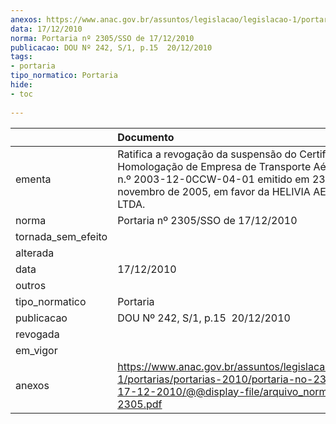 ```yaml
---
anexos: https://www.anac.gov.br/assuntos/legislacao/legislacao-1/portarias/portarias-2010/portaria-no-2305-sso-de-17-12-2010/@@display-file/arquivo_norma/PA2010-2305.pdf
data: 17/12/2010
norma: Portaria nº 2305/SSO de 17/12/2010
publicacao: DOU Nº 242, S/1, p.15  20/12/2010
tags:
- portaria
tipo_normatico: Portaria
hide: 
- toc 
 
---
```


|                    | Documento                                                                                                                                                                                            |
|:-------------------|:-----------------------------------------------------------------------------------------------------------------------------------------------------------------------------------------------------|
| ementa             | Ratifica a revogação da suspensão do Certificado de Homologação de Empresa de Transporte Aéreo (CHETA) n.º 2003-12-0CCW-04-01 emitido em 23 de novembro de 2005, em favor da HELIVIA AERO TÁXI LTDA. |
| norma              | Portaria nº 2305/SSO de 17/12/2010                                                                                                                                                                   |
| tornada_sem_efeito |                                                                                                                                                                                                      |
| alterada           |                                                                                                                                                                                                      |
| data               | 17/12/2010                                                                                                                                                                                           |
| outros             |                                                                                                                                                                                                      |
| tipo_normatico     | Portaria                                                                                                                                                                                             |
| publicacao         | DOU Nº 242, S/1, p.15  20/12/2010                                                                                                                                                                    |
| revogada           |                                                                                                                                                                                                      |
| em_vigor           |                                                                                                                                                                                                      |
| anexos             | https://www.anac.gov.br/assuntos/legislacao/legislacao-1/portarias/portarias-2010/portaria-no-2305-sso-de-17-12-2010/@@display-file/arquivo_norma/PA2010-2305.pdf                                    |